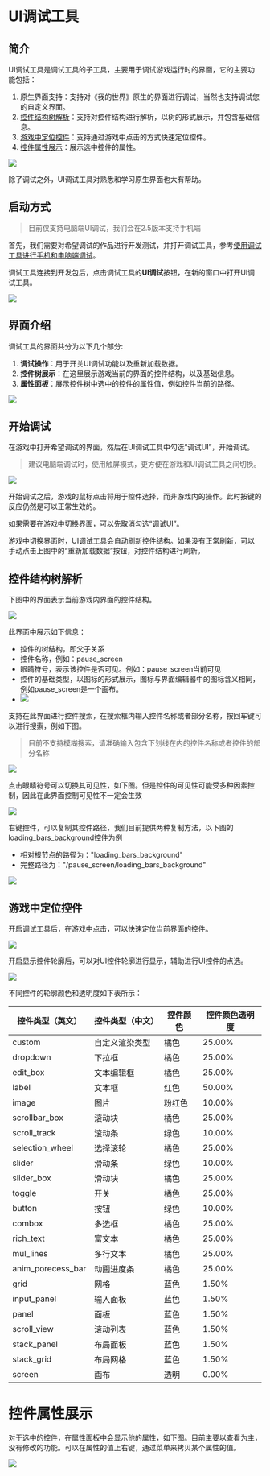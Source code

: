﻿---
front: 	
hard: 入门
time: 10分钟
selection: true
---

# UI调试工具


## 简介

UI调试工具是调试工具的子工具，主要用于调试游戏运行时的界面，它的主要功能包括：

1. 原生界面支持：支持对《我的世界》原生的界面进行调试，当然也支持调试您的自定义界面。
2. [控件结构树解析](#控件结构树解析)：支持对控件结构进行解析，以树的形式展示，并包含基础信息。
3. [游戏中定位控件](#游戏中定位控件)：支持通过游戏中点击的方式快速定位控件。
4. [控件属性展示](#控件属性展示)：展示选中控件的属性。

![](./images/U1.png)

除了调试之外，UI调试工具对熟悉和学习原生界面也大有帮助。

## 启动方式

> 目前仅支持电脑端UI调试，我们会在2.5版本支持手机端

首先，我们需要对希望调试的作品进行开发测试，并打开调试工具，参考[使用调试工具进行手机和电脑端调试](./1-使用调试工具进行手机和电脑端调试.md)。

调试工具连接到开发包后，点击调试工具的**UI调试**按钮，在新的窗口中打开UI调试工具。

![](./images/U2.png)

## 界面介绍

调试工具的界面共分为以下几个部分:
1. **调试操作**：用于开关UI调试功能以及重新加载数据。
2. **控件树展示**：在这里展示游戏当前的界面的控件结构，以及基础信息。
3. **属性面板**：展示控件树中选中的控件的属性值，例如控件当前的路径。

![](./images/U3.png)

## 开始调试

在游戏中打开希望调试的界面，然后在UI调试工具中勾选“调试UI”，开始调试。

> 建议电脑端调试时，使用触屏模式，更方便在游戏和UI调试工具之间切换。

![](./images/U4.png)

开始调试之后，游戏的鼠标点击将用于控件选择，而非游戏内的操作。此时按键的反应仍然是可以正常生效的。

如果需要在游戏中切换界面，可以先取消勾选“调试UI”。

游戏中切换界面时，UI调试工具会自动刷新控件结构。如果没有正常刷新，可以手动点击上图中的“重新加载数据”按钮，对控件结构进行刷新。

## 控件结构树解析

下图中的界面表示当前游戏内界面的控件结构。

![](./images/U5.png)

此界面中展示如下信息：

- 控件的树结构，即父子关系
- 控件名称，例如：pause_screen
- 眼睛符号，表示该控件是否可见。例如：pause_screen当前可见
- 控件的基础类型，以图标的形式展示，图标与界面编辑器中的图标含义相同，例如pause_screen是一个画布。
- ![](./images/U6.png)

支持在此界面进行控件搜索，在搜索框内输入控件名称或者部分名称，按回车键可以进行搜索，例如下图。

> 目前不支持模糊搜索，请准确输入包含下划线在内的控件名称或者控件的部分名称

![](./images/U7.png)

点击眼睛符号可以切换其可见性，如下图。但是控件的可见性可能受多种因素控制，因此在此界面控制可见性不一定会生效

![](./images/U10.gif)

右键控件，可以复制其控件路径，我们目前提供两种复制方法，以下图的loading_bars_background控件为例
- 相对根节点的路径为："loading_bars_background"
- 完整路径为："/pause_screen/loading_bars_background"

![](./images/U9.png)

## 游戏中定位控件

开启调试工具后，在游戏中点击，可以快速定位当前界面的控件。

![](./images/U8.gif)

开启显示控件轮廓后，可以对UI控件轮廓进行显示，辅助进行UI控件的点选。

![](./images/uits.png)

不同控件的轮廓颜色和透明度如下表所示：

| 控件类型（英文） | 控件类型（中文） | 控件颜色 | 控件颜色透明度 |
| --- | --- | --- | --- |
| custom | 自定义渲染类型 | 橘色 | 25.00% |
| dropdown | 下拉框 | 橘色 | 25.00% |
| edit_box | 文本编辑框 | 橘色 | 25.00% |
| label | 文本框 | 红色 | 50.00% |
| image | 图片 | 粉红色 | 10.00% |
| scrollbar_box | 滚动块 | 橘色 | 25.00% |
| scroll_track | 滚动条 | 绿色 | 10.00% |
| selection_wheel | 选择滚轮 | 橘色 | 25.00% |
| slider | 滑动条 | 绿色 | 10.00% |
| slider_box | 滑动块 | 橘色 | 25.00% |
| toggle | 开关 | 橘色 | 25.00% |
| button | 按钮 | 绿色 | 10.00% |
| combox | 多选框 | 橘色 | 25.00% |
| rich_text | 富文本 | 橘色 | 25.00% |
| mul_lines | 多行文本 | 橘色 | 25.00% |
| anim_porecess_bar | 动画进度条 | 橘色 | 25.00% |
| grid | 网格 | 蓝色 | 1.50% |
| input_panel | 输入面板 | 蓝色 | 1.50% |
| panel | 面板 | 蓝色 | 1.50% |
| scroll_view | 滚动列表 | 蓝色 | 1.50% |
| stack_panel | 布局面板 | 蓝色 | 1.50% |
| stack_grid | 布局网格 | 蓝色 | 1.50% |
| screen | 画布 | 透明 | 0.00% |

# 控件属性展示

对于选中的控件，在属性面板中会显示他的属性，如下图。目前主要以查看为主，没有修改的功能。可以在属性的值上右键，通过菜单来拷贝某个属性的值。

![](./images/U11.png)